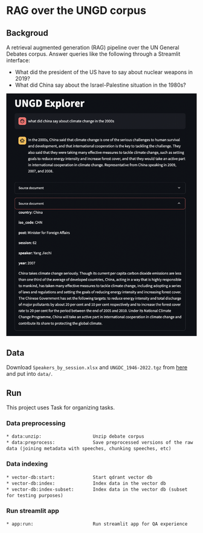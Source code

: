 # RAG over the UNGD corpus

## Backgroud

A retrieval augmented generation (RAG) pipeline over the UN General Debates corpus. Answer queries like the following through a Streamlit interface:

* What did the president of the US have to say about nuclear weapons in 2019?
* What did China say about the Israel-Palestine situation in the 1980s?

![Demo](demo.png)

## Data

Download `Speakers_by_session.xlsx` and `UNGDC_1946-2022.tgz` from [here](https://dataverse.harvard.edu/dataset.xhtml?persistentId=doi:10.7910/DVN/0TJX8Y) and put into `data/`.

## Run

This project uses Task for organizing tasks.

### Data preprocessing
```
* data:unzip:                   Unzip debate corpus
* data:preprocess:              Save preprocessed versions of the raw data (joining metadata with speeches, chunking speeches, etc)
```

### Data indexing
```
* vector-db:start:              Start qdrant vector db
* vector-db:index:              Index data in the vector db
* vector-db:index-subset:       Index data in the vector db (subset for testing purposes)
```

### Run streamlit app
```
* app:run:                      Run streamlit app for QA experience
```
